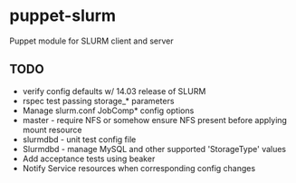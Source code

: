 # puppet-slurm

Puppet module for SLURM client and server

## TODO

* verify config defaults w/ 14.03 release of SLURM
* rspec test passing storage_* parameters
* Manage slurm.conf JobComp* config options
* master - require NFS or somehow ensure NFS present before applying mount resource
* slurmdbd - unit test config file
* Slurmdbd - manage MySQL and other supported 'StorageType' values
* Add acceptance tests using beaker
* Notify Service resources when corresponding config changes
